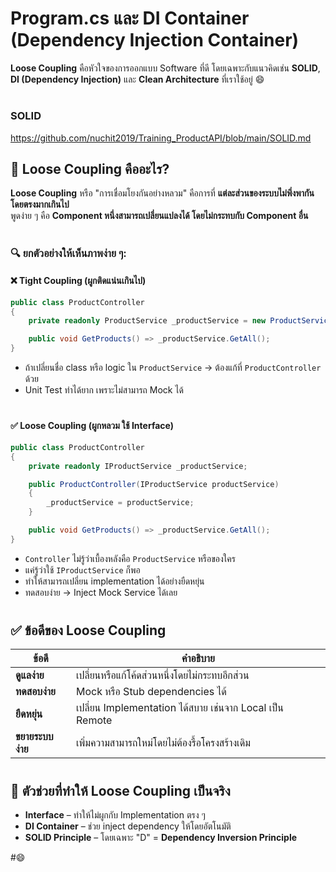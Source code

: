 
# Program.cs และ DI Container (Dependency Injection Container) 
**Loose Coupling** คือหัวใจของการออกแบบ Software ที่ดี โดยเฉพาะกับแนวคิดเช่น **SOLID**, **DI (Dependency Injection)** และ **Clean Architecture** ที่เราใช้อยู่ 😄
#
### SOLID 
https://github.com/nuchit2019/Training_ProductAPI/blob/main/SOLID.md

## 🧩 **Loose Coupling คืออะไร?**

**Loose Coupling** หรือ "การเชื่อมโยงกันอย่างหลวม" คือการที่ **แต่ละส่วนของระบบไม่พึ่งพากันโดยตรงมากเกินไป**  
พูดง่าย ๆ คือ **Component หนึ่งสามารถเปลี่ยนแปลงได้ โดยไม่กระทบกับ Component อื่น**

#

### 🔍 ยกตัวอย่างให้เห็นภาพง่าย ๆ:

#### ❌ Tight Coupling (ผูกติดแน่นเกินไป)
```csharp
public class ProductController
{
    private readonly ProductService _productService = new ProductService(); // ผูกตรง ๆ

    public void GetProducts() => _productService.GetAll();
}
```
- ถ้าเปลี่ยนชื่อ class หรือ logic ใน `ProductService` → ต้องแก้ที่ `ProductController` ด้วย
- Unit Test ทำได้ยาก เพราะไม่สามารถ Mock ได้

#

#### ✅ Loose Coupling (ผูกหลวม ใช้ Interface)
```csharp
public class ProductController
{
    private readonly IProductService _productService;

    public ProductController(IProductService productService)
    {
        _productService = productService;
    }

    public void GetProducts() => _productService.GetAll();
}
```
- `Controller` ไม่รู้ว่าเบื้องหลังคือ `ProductService` หรือของใคร
- แค่รู้ว่าใช้ `IProductService` ก็พอ
- ทำให้สามารถเปลี่ยน implementation ได้อย่างยืดหยุ่น
- ทดสอบง่าย → Inject Mock Service ได้เลย

#

## ✅ ข้อดีของ Loose Coupling

| ข้อดี | คำอธิบาย |
|-------|----------|
| **ดูแลง่าย** | เปลี่ยนหรือแก้โค้ดส่วนหนึ่งโดยไม่กระทบอีกส่วน |
| **ทดสอบง่าย** | Mock หรือ Stub dependencies ได้ |
| **ยืดหยุ่น** | เปลี่ยน Implementation ได้สบาย เช่นจาก Local เป็น Remote |
| **ขยายระบบง่าย** | เพิ่มความสามารถใหม่โดยไม่ต้องรื้อโครงสร้างเดิม |

#

## 🔧 ตัวช่วยที่ทำให้ Loose Coupling เป็นจริง

- **Interface** – ทำให้ไม่ผูกกับ Implementation ตรง ๆ
- **DI Container** – ช่วย inject dependency ให้โดยอัตโนมัติ
- **SOLID Principle** – โดยเฉพาะ "D" = **Dependency Inversion Principle**

#😄
